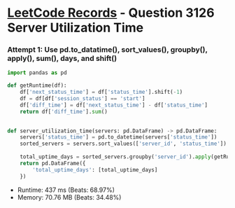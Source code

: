 # [LeetCode Records](../../README.md) - Question 3126 Server Utilization Time

### Attempt 1: Use pd.to_datatime(), sort_values(), groupby(), apply(), sum(), days, and shift()
```py
import pandas as pd

def getRuntime(df):
    df['next_status_time'] = df['status_time'].shift(-1)
    df = df[df['session_status'] == 'start']
    df['diff_time'] = df['next_status_time'] - df['status_time']
    return df['diff_time'].sum()
    

def server_utilization_time(servers: pd.DataFrame) -> pd.DataFrame:
    servers['status_time'] = pd.to_datetime(servers['status_time'])
    sorted_servers = servers.sort_values(['server_id', 'status_time'])
    
    total_uptime_days = sorted_servers.groupby('server_id').apply(getRuntime).sum().days
    return pd.DataFrame({
        'total_uptime_days': [total_uptime_days]
    })
```
- Runtime: 437 ms (Beats: 68.97%)
- Memory: 70.76 MB (Beats: 34.48%)

<br>
